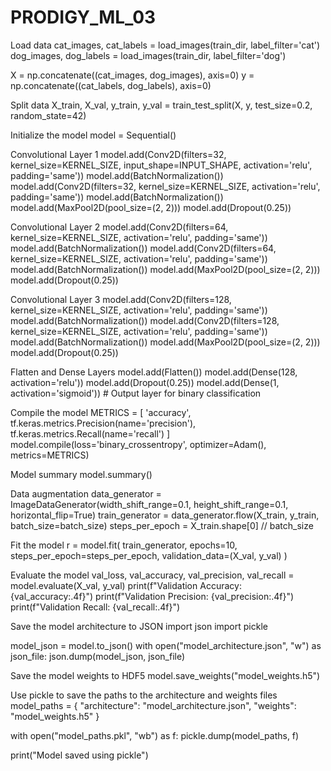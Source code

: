 # PRODIGY_ML_03
Load data
cat_images, cat_labels = load_images(train_dir, label_filter='cat') dog_images, dog_labels = load_images(train_dir, label_filter='dog')

X = np.concatenate((cat_images, dog_images), axis=0) y = np.concatenate((cat_labels, dog_labels), axis=0)

Split data
X_train, X_val, y_train, y_val = train_test_split(X, y, test_size=0.2, random_state=42)

Initialize the model
model = Sequential()

Convolutional Layer 1
model.add(Conv2D(filters=32, kernel_size=KERNEL_SIZE, input_shape=INPUT_SHAPE, activation='relu', padding='same')) model.add(BatchNormalization()) model.add(Conv2D(filters=32, kernel_size=KERNEL_SIZE, activation='relu', padding='same')) model.add(BatchNormalization()) model.add(MaxPool2D(pool_size=(2, 2))) model.add(Dropout(0.25))

Convolutional Layer 2
model.add(Conv2D(filters=64, kernel_size=KERNEL_SIZE, activation='relu', padding='same')) model.add(BatchNormalization()) model.add(Conv2D(filters=64, kernel_size=KERNEL_SIZE, activation='relu', padding='same')) model.add(BatchNormalization()) model.add(MaxPool2D(pool_size=(2, 2))) model.add(Dropout(0.25))

Convolutional Layer 3
model.add(Conv2D(filters=128, kernel_size=KERNEL_SIZE, activation='relu', padding='same')) model.add(BatchNormalization()) model.add(Conv2D(filters=128, kernel_size=KERNEL_SIZE, activation='relu', padding='same')) model.add(BatchNormalization()) model.add(MaxPool2D(pool_size=(2, 2))) model.add(Dropout(0.25))

Flatten and Dense Layers
model.add(Flatten()) model.add(Dense(128, activation='relu')) model.add(Dropout(0.25)) model.add(Dense(1, activation='sigmoid')) # Output layer for binary classification

Compile the model
METRICS = [ 'accuracy', tf.keras.metrics.Precision(name='precision'), tf.keras.metrics.Recall(name='recall') ] model.compile(loss='binary_crossentropy', optimizer=Adam(), metrics=METRICS)

Model summary
model.summary()

Data augmentation
data_generator = ImageDataGenerator(width_shift_range=0.1, height_shift_range=0.1, horizontal_flip=True) train_generator = data_generator.flow(X_train, y_train, batch_size=batch_size) steps_per_epoch = X_train.shape[0] // batch_size

Fit the model
r = model.fit( train_generator, epochs=10, steps_per_epoch=steps_per_epoch, validation_data=(X_val, y_val) )

Evaluate the model
val_loss, val_accuracy, val_precision, val_recall = model.evaluate(X_val, y_val) print(f"Validation Accuracy: {val_accuracy:.4f}") print(f"Validation Precision: {val_precision:.4f}") print(f"Validation Recall: {val_recall:.4f}")

Save the model architecture to JSON
import json import pickle

model_json = model.to_json() with open("model_architecture.json", "w") as json_file: json.dump(model_json, json_file)

Save the model weights to HDF5
model.save_weights("model_weights.h5")

Use pickle to save the paths to the architecture and weights files
model_paths = { "architecture": "model_architecture.json", "weights": "model_weights.h5" }

with open("model_paths.pkl", "wb") as f: pickle.dump(model_paths, f)

print("Model saved using pickle")
